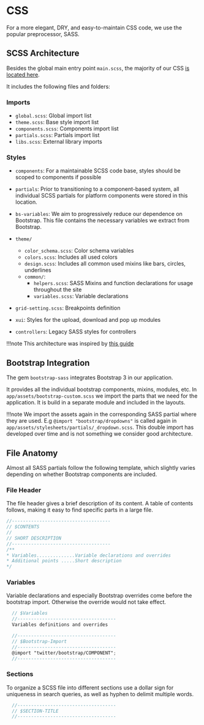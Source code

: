 
# CSS

For a more elegant, DRY, and easy-to-maintain CSS code, we use the popular preprocessor, SASS.

## SCSS Architecture

Besides the global main entry point `main.scss`,
the majority of our CSS [is located here](https://lab.xikolo.de/xikolo/web/-/tree/master/app/assets/stylesheets).

It includes the following files and folders:

### Imports

- `global.scss`: Global import list
- `theme.scss`: Base style import list
- `components.scss`: Components import list
- `partials.scss`: Partials import list
- `libs.scss`: External library imports

### Styles

- `components`: For a maintainable SCSS code base, styles should be scoped to components if possible
- `partials`: Prior to transitioning to a component-based system, all individual SCSS partials for platform components were stored in this location.
- `bs-variables`: We aim to progressively reduce our dependence on Bootstrap. This file contains the necessary variables we extract from Bootstrap.

- `theme/`
  - `color_schema.scss`: Color schema variables
  - `colors.scss`: Includes all used colors
  - `design.scss`: Includes all common used mixins like bars, circles, underlines
  - `common/`:
    - `helpers.scss`: SASS Mixins and function declarations for usage throughout the site
    - `variables.scss`: Variable declarations

- `grid-setting.scss`: Breakpoints definition
- `xui`: Styles for the upload, download and pop up modules
- `controllers`: Legacy SASS styles for controllers

!!!note
    This architecture was inspired by [this guide](https://thesassway.com/how-to-structure-a-sass-project/)

## Bootstrap Integration

The gem `bootstrap-sass` integrates Bootstrap 3 in our application.

It provides all the individual bootstrap components, mixins, modules, etc.
In `app/assets/bootstrap-custom.scss` we import the parts that we need for the application.
It is build in a separate module and included in the layouts.

!!!note
    We import the assets again in the corresponding SASS partial where they are used.
    E.g `@import "bootstrap/dropdowns"` is called again in `app/assets/stylesheets/partials/_dropdown.scss`.
    This double import has developed over time and is not something we consider good architecture.

## File Anatomy

Almost all SASS partials follow the following template, which slightly varies depending on whether Bootstrap components are included.

### File Header

The file header gives a brief description of its content.
A table of contents follows, making it easy to find specific parts in a large file.

```scss
//------------------------------------
// $CONTENTS
//
// SHORT DESCRIPTION
//------------------------------------
/**
* Variables..............Variable declarations and overrides
* Additional points .....Short description
*/
```

### Variables

Variable declarations and especially Bootstrap overrides come before the bootstrap import.
Otherwise the override would not take effect.

```scss
  // $Variables
  //------------------------------------
  Variables definitions and overrides

  //------------------------------------
  // $Bootstrap-Import
  //------------------------------------
  @import "twitter/bootstrap/COMPONENT";
  //------------------------------------
```

### Sections

To organize a SCSS file into different sections use a dollar sign for uniqueness in search queries, as well as hyphen to delimit multiple words.

```scss
  //------------------------------------
  // $SECTION-TITLE
  //------------------------------------
```
